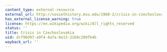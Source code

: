 ```yaml
---
content_type: external-resource
external_url: http://soviethistory.msu.edu/1968-2/crisis-in-czechoslovakia/
has_external_license_warning: true
license: https://en.wikipedia.org/wiki/All_rights_reserved
status: ''
title: Crisis in Czechoslovakia
uid: dcf96d97-a9f4-4a7a-8e13-21b9c209fb4b
wayback_url: ''
---
```

